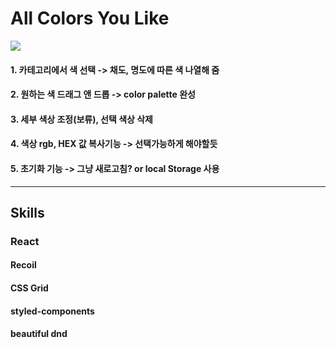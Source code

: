 # All Colors You Like

<img src="https://user-images.githubusercontent.com/87116017/191133891-672fdb2c-a692-4edb-a025-7e4f777739c6.jpeg"/>

#### 1. 카테고리에서 색 선택 -> 채도, 명도에 따른 색 나열해 줌

#### 2. 원하는 색 드래그 앤 드롭 -> color palette 완성

#### 3. 세부 색상 조정(보류), 선택 색상 삭제

#### 4. 색상 rgb, HEX 값 복사기능 -> 선택가능하게 해야할듯

#### 5. 초기화 기능 -> 그냥 새로고침? or local Storage 사용

---

## Skills

### React

#### Recoil

#### CSS Grid

#### styled-components

#### beautiful dnd
